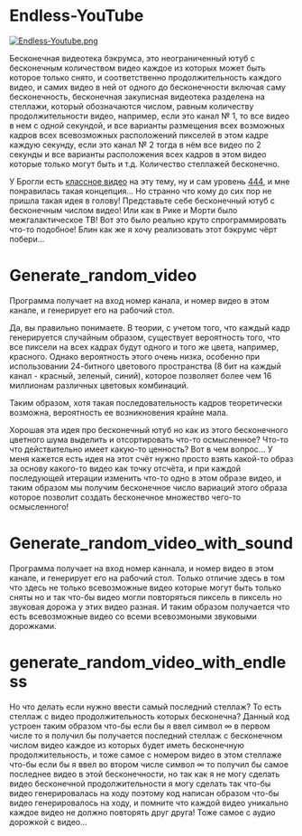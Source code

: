 # Endless-YouTube
[![Endless-Youtube.png](https://i.postimg.cc/DycFHyCX/Endless-Youtube.png)](https://postimg.cc/3dWPD7Q8)

Бесконечная видеотека бэкрумса, это неограниченный ютуб с бесконечным количеством видео каждое из которых может быть которое только снято, и соответственно продолжительность каждого видео, и самих видео в ней от одного до бесконечности включая саму бесконечность, бесконечная закулисная видеотека разделена на стеллажи, который обозначаются числом, равным количеству продолжительности видео, например, если это канал № 1, то все видео в нем с одной секундой, и все варианты размещения всех возможных кадров всех всевозможных расположений пикселей в этом кадре каждую секунду, если это канал № 2 тогда в нём все видео по 2 секунды и все варианты расположения всех кадров в этом видео которые только могут быть и т.д. Количество стеллажей бесконечно. 

У Брогли есть [классное видео](https://www.youtube.com/watch?v=yE0Am1TeXRk) на эту тему, ну и сам уровень [444](https://web.archive.org/web/20221002174838/https://backrooms.fandom.com/wiki/Level_444), и мне понравилась такая концепция... Но странно что кому до сих пор не пришла такая идея в голову! Представьте себе бесконечный ютуб с бесконечным числом видео! Или как в Рике и Морти было межгалактическое ТВ! Вот это было реально круто спрограммировать что-то подобное! Блин как же я хочу реализовать этот бэкрумс чёрт побери...

# Generate_random_video

Программа получает на вход номер канала, и номер видео в этом канале, и генерирует его на рабочий стол. 

Да, вы правильно понимаете. В теории, с учетом того, что каждый кадр генерируется случайным образом, существует вероятность того, что все пиксели на всех кадрах будут одного и того же цвета, например, красного. Однако вероятность этого очень низка, особенно при использовании 24-битного цветового пространства (8 бит на каждый канал - красный, зеленый, синий), которое позволяет более чем 16 миллионам различных цветовых комбинаций.

Таким образом, хотя такая последовательность кадров теоретически возможна, вероятность ее возникновения крайне мала.

Хорошая эта идея про бесконечный ютуб но как из этого бесконечного цветного шума выделить и отсортировать что-то осмысленное? Что-то что действительно имеет какую-то ценность? Вот в чем вопрос... У меня кажется есть идея на этот счёт нужно просто взять какой-то образ за основу какого-то видео как точку отсчёта, и при каждой последующей итерации изменить что-то одно в этом образе видео, и таким образом мы получим бесконечное число вариаций этого образа которое позволит создать бесконечное множество чего-то осмысленного!

# Generate_random_video_with_sound

Программа получает на вход номер каннала, и номер видео в этом канале, и генерирует его на рабочий стол. Только отличие здесь в том что здесь не только всевозможные видео которые могут быть только сняты но и так что-бы видео могли повторяться пиксель в пиксель но звуковая дорожа у этих видео разная. И таким образом получается что есть всевозможные видео со всеми всевозмоными звуковыми дорожками.

# generate_random_video_with_endless

Но что делать если нужно ввести самый последний стеллаж? То есть стеллаж с видео продолжительность которых бесконечна? Данный код устроен таким образом что-бы если бы я ввел символ ∞ в первом числе то я получил бы получается последний стеллаж с бесконечном числом видео каждое из которых будет иметь бесконечную продолжительность, и тоже самое с номером видео в этом стеллаже что-бы если бы я ввел во втором числе символ ∞ то получил бы самое последнее видео в этой бесконечности, но так как я не могу сделать видео бесконечной продолжительности я могу сделать так что-бы видео генерировалась на ходу поэтому код написан образом что-бы видео генерировалось на ходу, и помните что каждой видео уникально каждое видео не должно повторять друг друга! Тоже самое с аудио дорожкой с видео...
